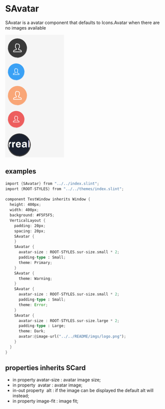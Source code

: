 # SAvatar

SAvatar is a avatar component that defaults to Icons.Avatar when there are no images available

![](../../static/avatar.png)

## examples
```rust
import {SAvatar} from "../../index.slint";
import {ROOT-STYLES} from "../../themes/index.slint";

component TestWindow inherits Window {
  height: 400px;
  width: 400px;
  background: #F5F5F5;
  VerticalLayout {
    padding: 20px;
    spacing: 20px;
    SAvatar {
    }
    SAvatar {
      avatar-size : ROOT-STYLES.sur-size.small * 2;
      padding-type : Small;
      theme: Primary;
    }
    SAvatar {
      theme: Warning;
    }
    SAvatar {
      avatar-size : ROOT-STYLES.sur-size.small * 2;
      padding-type : Small;
      theme: Error;
    }
    SAvatar {
      avatar-size : ROOT-STYLES.sur-size.large * 2;
      padding-type : Large;
      theme: Dark;
      avatar:@image-url("../../README/imgs/logo.png");
    }
  }
}
```
## properties inherits SCard
- in property <length> avatar-size : avatar image size;
- in property <image> avatar : avatar image;
- in-out property <image> alt : if the image can be displayed the default alt will instead;
- in property <ImageFit> image-fit : image fit;